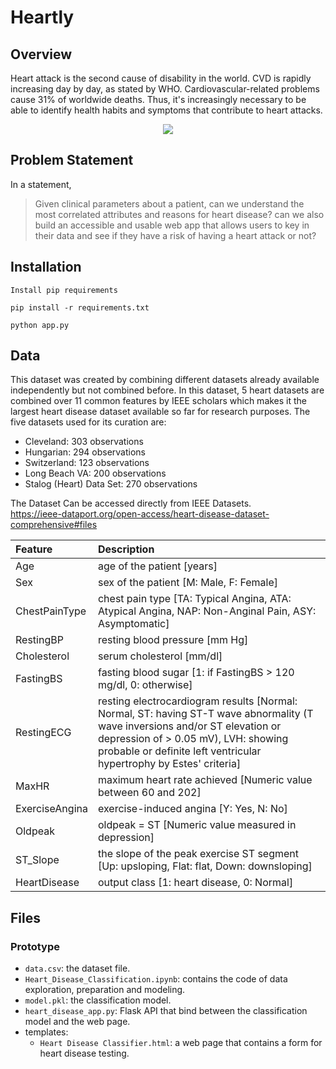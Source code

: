 # Heartly

## Overview
Heart attack is the second cause of disability in the world. CVD is rapidly increasing day by day, as stated by WHO. Cardiovascular-related problems cause 31% of worldwide deaths. Thus, it's increasingly necessary to be able to identify health habits and symptoms that contribute to heart attacks.

<center><img src='https://i.pinimg.com/originals/87/45/76/874576ebe081d0b3cc15c1a519dcb6c1.gif'></center>


## Problem Statement
In a statement,

> Given clinical parameters about a patient, can we understand the most correlated attributes and reasons for heart disease? can we also build an accessible and usable web app that allows users to key in their data and see if they have a risk of having a heart attack or not?


## Installation

```
Install pip requirements
```

```
pip install -r requirements.txt
```

```
python app.py
```

## Data
This dataset was created by combining different datasets already available independently but not combined before. In this dataset, 5 heart datasets are combined over 11 common features by IEEE scholars which makes it the largest heart disease dataset available so far for research purposes. The five datasets used for its curation are:

- Cleveland: 303 observations
- Hungarian: 294 observations
- Switzerland: 123 observations
- Long Beach VA: 200 observations
- Stalog (Heart) Data Set: 270 observations

The Dataset Can be accessed directly from IEEE Datasets. <br>
https://ieee-dataport.org/open-access/heart-disease-dataset-comprehensive#files

| Feature | Description |
| :- | :- |
| Age | age of the patient [years]
| Sex | sex of the patient [M: Male, F: Female]
| ChestPainType | chest pain type [TA: Typical Angina, ATA: Atypical Angina, NAP: Non-Anginal Pain, ASY: Asymptomatic]
| RestingBP | resting blood pressure [mm Hg]
| Cholesterol | serum cholesterol [mm/dl]
| FastingBS | fasting blood sugar [1: if FastingBS > 120 mg/dl, 0: otherwise]
| RestingECG | resting electrocardiogram results [Normal: Normal, ST: having ST-T wave abnormality (T wave inversions and/or ST elevation or depression of > 0.05 mV), LVH: showing probable or definite left ventricular hypertrophy by Estes' criteria]
| MaxHR | maximum heart rate achieved [Numeric value between 60 and 202]
| ExerciseAngina | exercise-induced angina [Y: Yes, N: No]
| Oldpeak | oldpeak = ST [Numeric value measured in depression]
| ST_Slope | the slope of the peak exercise ST segment [Up: upsloping, Flat: flat, Down: downsloping]
| HeartDisease | output class [1: heart disease, 0: Normal]

## Files

### Prototype
- `data.csv`: the dataset file.
- `Heart_Disease_Classification.ipynb`: contains the code of data exploration, preparation and modeling. 
- `model.pkl`: the classification model. 
- `heart_disease_app.py`: Flask API that bind between the classification model and the web page. 
- templates:
	- `Heart Disease Classifier.html`: a web page that contains a form for heart disease testing. 
